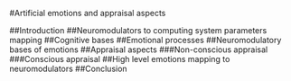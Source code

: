 #Artificial emotions and appraisal aspects

##Introduction
##Neuromodulators to computing system parameters mapping
##Cognitive bases
##Emotional processes
##Neuromodulatory bases of emotions
##Appraisal aspects
###Non-conscious appraisal
###Conscious appraisal
##High level emotions mapping to neuromodulators
##Conclusion




